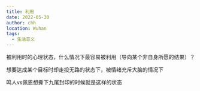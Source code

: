 ```yaml
---
title: 利用
date: 2022-05-30
author: chh
location: Wuhan
tags:
  - 生活意义
---
```


被利用时的心理状态，什么情况下最容易被利用（导向某个非自身所愿的结果）？

想要达成某个目标时却走投无路的状态下，被情绪充斥大脑的情况下

鸣人vs佩恩想撕下九尾封印的时候就是这样的状态
